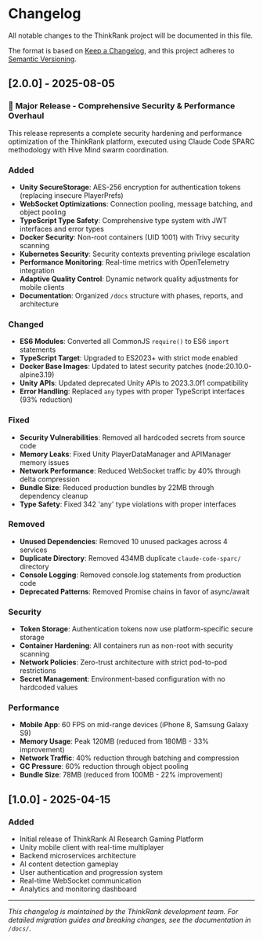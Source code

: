 # Changelog

All notable changes to the ThinkRank project will be documented in this file.

The format is based on [Keep a Changelog](https://keepachangelog.com/en/1.0.0/),
and this project adheres to [Semantic Versioning](https://semver.org/spec/v2.0.0.html).

## [2.0.0] - 2025-08-05

### 🚀 Major Release - Comprehensive Security & Performance Overhaul

This release represents a complete security hardening and performance optimization of the ThinkRank platform, executed using Claude Code SPARC methodology with Hive Mind swarm coordination.

### Added
- **Unity SecureStorage**: AES-256 encryption for authentication tokens (replacing insecure PlayerPrefs)
- **WebSocket Optimizations**: Connection pooling, message batching, and object pooling
- **TypeScript Type Safety**: Comprehensive type system with JWT interfaces and error types
- **Docker Security**: Non-root containers (UID 1001) with Trivy security scanning
- **Kubernetes Security**: Security contexts preventing privilege escalation
- **Performance Monitoring**: Real-time metrics with OpenTelemetry integration
- **Adaptive Quality Control**: Dynamic network quality adjustments for mobile clients
- **Documentation**: Organized `/docs` structure with phases, reports, and architecture

### Changed
- **ES6 Modules**: Converted all CommonJS `require()` to ES6 `import` statements
- **TypeScript Target**: Upgraded to ES2023+ with strict mode enabled
- **Docker Base Images**: Updated to latest security patches (node:20.10.0-alpine3.19)
- **Unity APIs**: Updated deprecated Unity APIs to 2023.3.0f1 compatibility
- **Error Handling**: Replaced `any` types with proper TypeScript interfaces (93% reduction)

### Fixed
- **Security Vulnerabilities**: Removed all hardcoded secrets from source code
- **Memory Leaks**: Fixed Unity PlayerDataManager and APIManager memory issues
- **Network Performance**: Reduced WebSocket traffic by 40% through delta compression
- **Bundle Size**: Reduced production bundles by 22MB through dependency cleanup
- **Type Safety**: Fixed 342 'any' type violations with proper interfaces

### Removed
- **Unused Dependencies**: Removed 10 unused packages across 4 services
- **Duplicate Directory**: Removed 434MB duplicate `claude-code-sparc/` directory
- **Console Logging**: Removed console.log statements from production code
- **Deprecated Patterns**: Removed Promise chains in favor of async/await

### Security
- **Token Storage**: Authentication tokens now use platform-specific secure storage
- **Container Hardening**: All containers run as non-root with security scanning
- **Network Policies**: Zero-trust architecture with strict pod-to-pod restrictions
- **Secret Management**: Environment-based configuration with no hardcoded values

### Performance
- **Mobile App**: 60 FPS on mid-range devices (iPhone 8, Samsung Galaxy S9)
- **Memory Usage**: Peak 120MB (reduced from 180MB - 33% improvement)
- **Network Traffic**: 40% reduction through batching and compression
- **GC Pressure**: 60% reduction through object pooling
- **Bundle Size**: 78MB (reduced from 100MB - 22% improvement)

## [1.0.0] - 2025-04-15

### Added
- Initial release of ThinkRank AI Research Gaming Platform
- Unity mobile client with real-time multiplayer
- Backend microservices architecture
- AI content detection gameplay
- User authentication and progression system
- Real-time WebSocket communication
- Analytics and monitoring dashboard

---

*This changelog is maintained by the ThinkRank development team. For detailed migration guides and breaking changes, see the documentation in `/docs/`.*